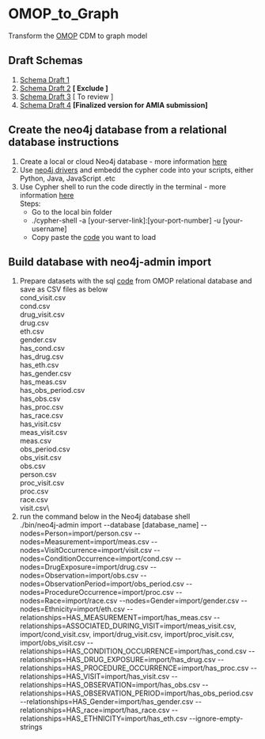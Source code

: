 # OMOP_to_Graph
Transform the [OMOP](https://github.com/OHDSI/CommonDataModel/wiki) CDM to graph model

## Draft Schemas

1. [Schema Draft 1](Draft_schema.md)
1. [Schema Draft 2](draft_schema_option2.md)  **[ Exclude ]**
1. [Schema Draft 3](draft_schema_option3.md) [ To review ]
4. [Schema Draft 4](draft_schema_option4.md) **[Finalized version for AMIA submission]**


## Create the neo4j database from a relational database instructions
1. Create a local or cloud Neo4j database - more information [here](https://neo4j.com/cloud/aura/?ref=nav-get-started-cta)
2. Use [neo4j drivers](https://neo4j.com/developer/language-guides/#neo4j-drivers) and embedd the cypher code into your scripts, either Python, Java, JavaScript .etc
3. Use Cypher shell to run the code directly in the terminal - more information [here](https://neo4j.com/docs/operations-manual/current/tools/cypher-shell/)\
  Steps:
   - Go to the local bin folder
   - ./cypher-shell -a [your-server-link]:[your-port-number] -u [your-username]
   - Copy paste the [code](https://github.com/NUSCRIPT/OMOP_to_Graph/blob/master/code/omop_to_neo4j_build_database.cypher) you want to load


## Build database with neo4j-admin import
1. Prepare datasets with the sql [code](https://github.com/NUSCRIPT/OMOP_to_Graph/tree/master/code) from OMOP relational database and save as CSV files as below\
cond_visit.csv\
cond.csv\
drug_visit.csv\
drug.csv\
eth.csv\
gender.csv\
has_cond.csv\
has_drug.csv\
has_eth.csv\
has_gender.csv\
has_meas.csv\
has_obs_period.csv\
has_obs.csv\
has_proc.csv\
has_race.csv\
has_visit.csv\
meas_visit.csv\
meas.csv\
obs_period.csv\
obs_visit.csv\
obs.csv\
person.csv\
proc_visit.csv\
proc.csv\
race.csv\
visit.csv\
2. run the command below in the Neo4j database shell\
./bin/neo4j-admin import --database [database_name] --nodes=Person=import/person.csv --nodes=Measurement=import/meas.csv --nodes=VisitOccurrence=import/visit.csv --nodes=ConditionOccurrence=import/cond.csv --nodes=DrugExposure=import/drug.csv --nodes=Observation=import/obs.csv  --nodes=ObservationPeriod=import/obs_period.csv  --nodes=ProcedureOccurrence=import/proc.csv --nodes=Race=import/race.csv --nodes=Gender=import/gender.csv --nodes=Ethnicity=import/eth.csv --relationships=HAS_MEASUREMENT=import/has_meas.csv --relationships=ASSOCIATED_DURING_VISIT=import/meas_visit.csv, import/cond_visit.csv, import/drug_visit.csv, import/proc_visit.csv, import/obs_visit.csv --relationships=HAS_CONDITION_OCCURRENCE=import/has_cond.csv --relationships=HAS_DRUG_EXPOSURE=import/has_drug.csv  --relationships=HAS_PROCEDURE_OCCURRENCE=import/has_proc.csv --relationships=HAS_VISIT=import/has_visit.csv --relationships=HAS_OBSERVATION=import/has_obs.csv  --relationships=HAS_OBSERVATION_PERIOD=import/has_obs_period.csv --relationships=HAS_Gender=import/has_gender.csv --relationships=HAS_race=import/has_race.csv --relationships=HAS_ETHNICITY=import/has_eth.csv --ignore-empty-strings

